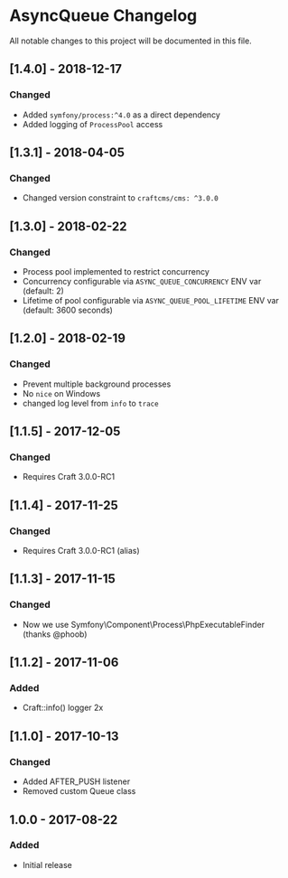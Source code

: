 # AsyncQueue Changelog

All notable changes to this project will be documented in this file.

## [1.4.0] - 2018-12-17

### Changed
- Added `symfony/process:^4.0` as a direct dependency
- Added logging of `ProcessPool` access

## [1.3.1] - 2018-04-05
### Changed
- Changed version constraint to `craftcms/cms: ^3.0.0`

## [1.3.0] - 2018-02-22
### Changed
- Process pool implemented to restrict concurrency
- Concurrency configurable via `ASYNC_QUEUE_CONCURRENCY` ENV var (default: 2)
- Lifetime of pool configurable via `ASYNC_QUEUE_POOL_LIFETIME` ENV var (default: 3600 seconds) 

## [1.2.0] - 2018-02-19
### Changed
- Prevent multiple background processes
- No `nice` on Windows
- changed log level from `info` to `trace` 

## [1.1.5] - 2017-12-05
### Changed
- Requires Craft 3.0.0-RC1

## [1.1.4] - 2017-11-25
### Changed
- Requires Craft 3.0.0-RC1 (alias)

## [1.1.3] - 2017-11-15
### Changed
- Now we use Symfony\Component\Process\PhpExecutableFinder (thanks @phoob)


## [1.1.2] - 2017-11-06
### Added
- Craft::info() logger 2x


## [1.1.0] - 2017-10-13
### Changed
- Added AFTER_PUSH listener
- Removed custom Queue class


## 1.0.0 - 2017-08-22
### Added
- Initial release
